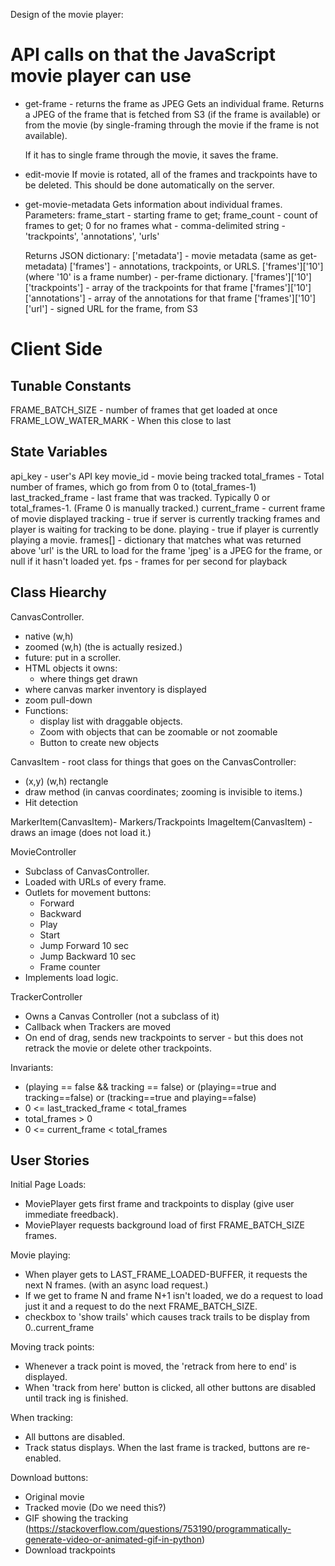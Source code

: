 Design of the movie player:

API calls on that the JavaScript movie player can use
=====================================================
- get-frame - returns the frame as JPEG
  Gets an individual frame. Returns a JPEG of the frame that is
  fetched from S3 (if the frame is available) or from the movie (by
  single-framing through the movie if the frame is not available).

  If it has to single frame through the movie, it saves the frame.

- edit-movie
  If movie is rotated, all of the frames and trackpoints have to be
  deleted. This should be done automatically on the server.

- get-movie-metadata
  Gets information about individual frames. Parameters:
  frame_start - starting frame to get;
  frame_count - count of frames to get; 0 for no frames
  what - comma-delimited string - 'trackpoints', 'annotations', 'urls'

  Returns JSON dictionary:
  ['metadata'] - movie metadata (same as get-metadata)
  ['frames'] - annotations, trackpoints, or URLS.
  ['frames']['10']      (where '10' is a frame number) - per-frame dictionary.
  ['frames']['10']['trackpoints'] - array of the trackpoints for that frame
  ['frames']['10']['annotations'] - array of the annotations for that frame
  ['frames']['10']['url'] - signed URL for the frame, from S3

Client Side
===========

Tunable Constants
-----------------
FRAME_BATCH_SIZE - number of frames that get loaded at once
FRAME_LOW_WATER_MARK - When this close to last

State Variables
----------------
api_key - user's API key
movie_id - movie being tracked
total_frames - Total number of frames, which go from from 0 to (total_frames-1)
last_tracked_frame - last frame that was tracked. Typically 0 or total_frames-1. (Frame 0 is manually tracked.)
current_frame  - current frame of movie displayed
tracking - true if server is currently tracking frames and player is waiting for tracking to be done.
playing - true if player is currently playing a movie.
frames[] - dictionary that matches what was returned above
  'url' is the URL to load for the frame
  'jpeg' is a JPEG for the frame, or null if it hasn't loaded yet.
fps - frames for per second for playback

Class Hiearchy
--------------
CanvasController.
* native (w,h)
* zoomed (w,h) (the <canvas> is actually resized.)
* future: put in a scroller.
* HTML objects it owns:
  - <canvas> where things get drawn
 * <div> where canvas marker inventory is displayed
 * zoom pull-down
* Functions:
  * display list with draggable objects.
  * Zoom with objects that can be zoomable or not zoomable
  * Button to create new objects

CanvasItem - root class for things that goes on the CanvasController:
* (x,y) (w,h) rectangle
* draw method (in canvas coordinates; zooming is invisible to items.)
* Hit detection

MarkerItem(CanvasItem)- Markers/Trackpoints
ImageItem(CanvasItem) - draws an image (does not load it.)

MovieController
* Subclass of CanvasController.
* Loaded with URLs of every frame.
* Outlets for movement buttons:
  - Forward
  - Backward
  - Play
  - Start
  - Jump Forward 10 sec
  - Jump Backward 10 sec
  - Frame counter
* Implements load logic.


TrackerController
* Owns a Canvas Controller (not a subclass of it)
* Callback when Trackers are moved
* On end of drag, sends new trackpoints to server - but this does not retrack the movie or delete other trackpoints.

Invariants:
* (playing == false && tracking == false) or (playing==true and tracking==false) or (tracking==true and playing==false)
* 0 <= last_tracked_frame < total_frames
* total_frames > 0
* 0 <= current_frame < total_frames

User Stories
------------
Initial Page Loads:
* MoviePlayer gets first frame and trackpoints to display (give user immediate freedback).
* MoviePlayer requests background load of first FRAME_BATCH_SIZE frames.

Movie playing:
* When player gets to LAST_FRAME_LOADED-BUFFER, it requests the next N frames. (with an async load request.)
* If we get to frame N and frame N+1 isn't loaded, we do a request to load just it and a request to do the next FRAME_BATCH_SIZE.
* checkbox to 'show trails' which causes track trails to be display from 0..current_frame


Moving track points:
* Whenever a track point is moved, the 'retrack from here to end' is displayed.
* When 'track from here' button is clicked, all other buttons are disabled until track  ing is finished.


When tracking:
* All buttons are disabled.
* Track status displays. When the last frame is tracked, buttons are re-enabled.

Download buttons:
* Original movie
* Tracked movie (Do we need this?)
* GIF showing the tracking (https://stackoverflow.com/questions/753190/programmatically-generate-video-or-animated-gif-in-python)
* Download trackpoints
